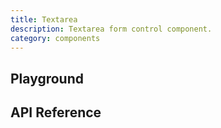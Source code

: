 ```yaml
---
title: Textarea
description: Textarea form control component.
category: components
---
```


<script lang="ts">
    import ApiReferenceComponent from '$lib/components/api-reference/ApiReferenceComponent.svelte';
    import Playground from '$lib/content/components/textarea/playground.svelte';
    import {textareaSchema} from '$lib/content/components/textarea/schema.js';
</script>

## Playground

<Playground/>

## API Reference

<ApiReferenceComponent schema={textareaSchema}/>

